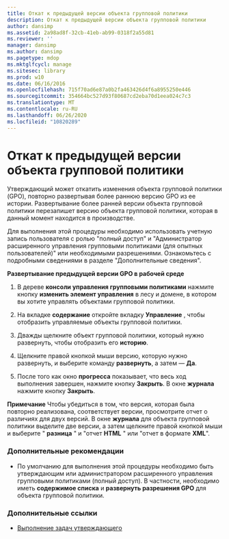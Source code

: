 ```yaml
---
title: Откат к предыдущей версии объекта групповой политики
description: Откат к предыдущей версии объекта групповой политики
author: dansimp
ms.assetid: 2a98ad8f-32cb-41eb-ab99-0318f2a55d81
ms.reviewer: ''
manager: dansimp
ms.author: dansimp
ms.pagetype: mdop
ms.mktglfcycl: manage
ms.sitesec: library
ms.prod: w10
ms.date: 06/16/2016
ms.openlocfilehash: 715f70ad6e87a0b2fa463426d4f6a8955250e446
ms.sourcegitcommit: 354664bc527d93f80687cd2eba70d1eea024c7c3
ms.translationtype: MT
ms.contentlocale: ru-RU
ms.lasthandoff: 06/26/2020
ms.locfileid: "10820289"
---
```

# Откат к предыдущей версии объекта групповой политики


Утверждающий может откатить изменения объекта групповой политики (GPO), повторно развертывая более раннюю версию GPO из ее истории. Развертывание более ранней версии объекта групповой политики перезапишет версию объекта групповой политики, которая в данный момент находится в производстве.

Для выполнения этой процедуры необходимо использовать учетную запись пользователя с ролью "полный доступ" и "Администратор расширенного управления групповыми политиками (для опытных пользователей)" или необходимыми разрешениями. Ознакомьтесь с подробными сведениями в разделе "Дополнительные сведения".

**Развертывание предыдущей версии GPO в рабочей среде**

1.  В дереве **консоли управления групповыми политиками** нажмите кнопку **изменить элемент управления** в лесу и домене, в котором вы хотите управлять объектами групповой политики.

2.  На вкладке **содержание** откройте вкладку **Управление** , чтобы отобразить управляемые объекты групповой политики.

3.  Дважды щелкните объект групповой политики, который нужно развернуть, чтобы отобразить его **историю**.

4.  Щелкните правой кнопкой мыши версию, которую нужно развернуть, и выберите команду **развернуть**, а затем — **Да**.

5.  После того как окно **прогресса** показывает, что весь ход выполнения завершен, нажмите кнопку **Закрыть**. В окне **журнала** нажмите кнопку **Закрыть**.

**Примечание**  Чтобы убедиться в том, что версия, которая была повторно реализована, соответствует версии, просмотрите отчет о различиях для двух версий. В окне **журнала** для объекта групповой политики выделите две версии, а затем щелкните правой кнопкой мыши и выберите " **разница** " и "отчет **HTML** " или "отчет в формате **XML**".

 

### Дополнительные рекомендации

-   По умолчанию для выполнения этой процедуры необходимо быть утверждающим или администратором расширенного управления групповыми политиками (полный доступ). В частности, необходимо иметь **содержимое списка** и **развернуть разрешения GPO** для объекта групповой политики.

### Дополнительные ссылки

-   [Выполнение задач утверждающего](performing-approver-tasks-agpm30ops.md)

 

 





